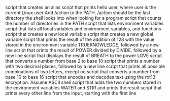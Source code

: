 script that creates an alias
script that prints hello user, where user is the current Linux user
Add /action to the PATH. /action should be the last directory the shell looks into when looking for a program
script that counts the number of directories in the PATH
script that lists environment variables
script that lists all local variables and environment variables, and functions
script that creates a new local variable
script that creates a new global variable
script that prints the result of the addition of 128 with the value stored in the environment variable TRUEKNOWLEDGE, followed by a new line
script that prints the result of POWER divided by DIVIDE, followed by a new line
script that displays the result of BREATH to the power LOVE
script that converts a number from base 2 to base 10
script that prints a number with two decimal places, followed by a new line
script that prints all possible combinations of two letters, except oo
script that converts a number from base 10 to base 16
script that encodes and decodes text using the rot13 encryption. Assume ASCII
shell script that adds the two numbers stored in the environment variables WATER and STIR and prints the result
script that prints every other line from the input, starting with the first line
